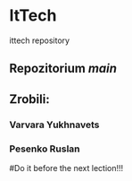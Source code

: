 # ItTech
ittech repository
## Repozitorium *main*
## Zrobili: 
### Varvara Yukhnavets 
### Pesenko Ruslan
#Do it before the next lection!!!
